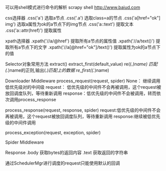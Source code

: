 


可以用shell模式进行命令的解析
scrapy shell http://www.baiud.com

css选择器
.css('a')   选取a节点
.css('.a')  选取class=a的节点
.css('a[href="ok"] img') 选取a属性为ok的a节点下的img节点
.css('a::text') 提取文本
.css('a::attr(href)') 提取属性

xpath选择器
.xpath('//a/@href')  提取所有a节点的属性值
.xpath('//a/text()') 提取所有a节点下的文字
.xpath('//a[@href="ok"]/text()')  提取属性为ok的a节点下的值


Selector对象常用方法
extract()
extract_first(default_value)
re((.*)name)  匹配(.*)name的正则,输出(.*)匹配上的数据
re_first((.*)name)


Downloader Middleware
process_request(request, spider)
None：    继续调用低优先级对的中间级
request： 低优先级的中间件不会再被调用，这个request被放回调度队列，等待重新调用
response：低优先级的中间件不会被调用，转而依次调用process_response

process_response(request, response, spider)
request:低优先级的中间件不会再被调用，这个request被放回调度队列，等待重新调用
response:继续被低优先级的中间件调用

process_exception(request, exception, spider)

Spider Middleware









Response
.body 获取bytes的返回内容
.text 获取返回的字符串


通过SchedulerMgr进行调度的request只能使用默认的回调



